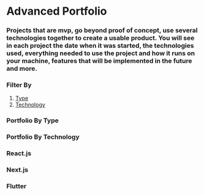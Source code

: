 # Advanced Portfolio

### Projects that are mvp, go beyond proof of concept, use several technologies together to create a usable product. You will see in each project the date when it was started, the technologies used, everything needed to use the project and how it runs on your machine, features that will be implemented in the future and more.

### Filter By
1. [Type](#type)
2. [Technology](#tech)

<h3 id="type">Portfolio By Type</h3>



<h3 id="tech">Portfolio By Technology</h3>

### React.js

### Next.js

### Flutter